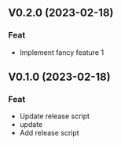 ## V0.2.0 (2023-02-18)

### Feat

- Implement fancy feature 1

## V0.1.0 (2023-02-18)

### Feat

- Update release script
- update
- Add release script
